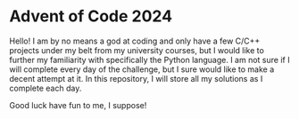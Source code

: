 # Advent of Code 2024
Hello! I am by no means a god at coding and only have a few C/C++ projects under my belt from my university courses, but I would like to further my familiarity with specifically the Python language. I am not sure if I will complete every day of the challenge, but I sure would like to make a decent attempt at it. In this repository, I will store all my solutions as I complete each day.

Good luck have fun to me, I suppose!
